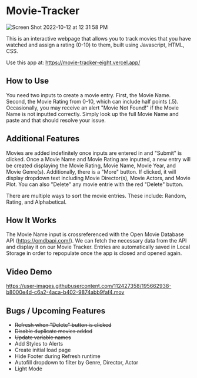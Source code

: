 # Movie-Tracker

![Screen Shot 2022-10-12 at 12 31 58 PM](https://user-images.githubusercontent.com/112427358/195409850-38884b65-2e73-475c-a4bc-dfebfb08faec.png)

This is an interactive webpage that allows you to track movies that you have watched and assign a rating (0-10) to them, built using Javascript, HTML, CSS.

Use this app at: https://movie-tracker-eight.vercel.app/

## How to Use
You need two inputs to create a movie entry. First, the Movie Name. Second, the Movie Rating from 0-10, which can include half points (.5). Occasionally, you may receive an alert "Movie Not Found!" if the Movie Name is not inputted correctly. Simply look up the full Movie Name and paste and that should resolve your issue.

## Additional Features
Movies are added indefinitely once inputs are entered in and "Submit" is clicked. Once a Movie Name and Movie Rating are inputted, a new entry will be created displaying the Movie Rating, Movie Name, Movie Year, and Movie Genre(s). Additionally, there is a "More" button. If clicked, it will display dropdown text including Movie Director(s), Movie Actors, and Movie Plot. You can also "Delete" any movie entrie with the red "Delete" button.

There are multiple ways to sort the movie entries. These include: Random, Rating, and Alphabetical.

## How It Works
The Movie Name input is crossreferenced with the Open Movie Database API (https://omdbapi.com/). We can fetch the necessary data from the API and display it on our Movie Tracker. Entries are automatically saved in Local Storage in order to repopulate once the app is closed and opened again.

## Video Demo

https://user-images.githubusercontent.com/112427358/195662938-b8000e4d-c6a2-4aca-b402-9874abb9faf4.mov

## Bugs / Upcoming Features
- ~~Refresh when "Delete" button is clicked~~
- ~~Disable duplicate movies added~~
- ~~Update variable names~~
- Add Styles to Alerts
- Create initial load page
- Hide Footer during Refresh runtime
- Autofill dropdown to filter by Genre, Director, Actor
- Light Mode
